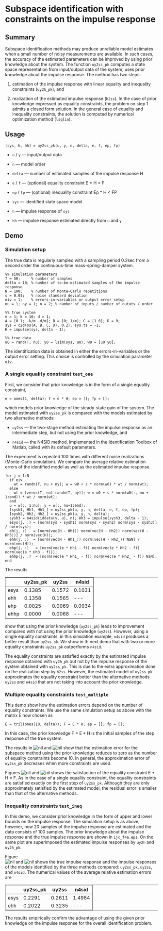 
# Subspace identification with constraints on the impulse response

## Summary

Subspace identification methods may produce unreliable model estimates when a small number of noisy measurements are available. In such cases, the accuracy of the estimated parameters can be improved by using prior knowledge about the system. The function `uy2ss_pk` computes a state space representation from input/output data of the system, uses prior knowledge about the impulse response. The method has two steps: 

1.  estimation of the impulse response with linear equality and inequality constraints (`uy2h_pk`), and

2.  realization of the estimated impulse response (`h2ss`). In the case of prior knowledge expressed as equality constraints, the problem on step 1 admits a closed form solution. In the general case of equality and inequality constraints, the solution is computed by numerical optimization method (`lsqlin`).

## Usage

`[sys, h, hh] = uy2ss_pk(u, y, n, delta, e, f, ep, fp)`

-   `u` / `y` &#x2014; input/output data

-   `n` &#x2014; model order

-   `delta` &#x2014; number of estimated samples of the impulse response H

-   `e` / `f` &#x2014; (optional) equality constraint E \* H = F

-   `ep` / `fp` &#x2014; (optional) inequality constraint Ep \* H < FP

-   `sys` &#x2014; identified state space model

-   `h` &#x2014; impulse response of `sys`

-   `hh` &#x2014; impulse response estimated directly from `u` and `y`

## Demo

### Simulation setup

The true data is regularly sampled with a sampling period 0.2sec from a second order the continuous-time mass-spring-damper system. 

    %% simulation parameters
    T = 50;     % number of samples
    delta = 10; % number of to-be-estimated samples of the impulse response
    N = 100;    % number of Monte-Carlo repetitions
    s = 0.01;   % noise standard deviation
    eiv = 1;    % errors-in-variables or output error setup
    nu = 1; ny = 1; n = 2; % number of inputs / number of oututs / order
    
    %% true system
    m = 1; k = 10; d = 1;
    A = [0 1; -k/m -d/m]; B = [0; 1/m]; C = [1 0]; D = 0;
    sys = c2d(ss(A, B, C, D), 0.2); sys.ts = -1;
    H = impulse(sys, delta - 1);
    
    %% true data
    u0 = rand(T, nu); y0 = lsim(sys, u0); w0 = [u0 y0]; 

The identification data is obtained in either the errors-in-variables or the output error setting. This choice is controlled by the simulation parameter `eiv`.

### A single equality constraint `test_one`

First, we consider that prior knowledge is in the form of a single equality constraint, 

    e = ones(1, delta); f = e * H; ep = []; fp = [];

which models prior knowledge of the steady-state gain of the system. The model estimated with `uy2ss_pk` is compared with the models estimated by two alternative methods:

-   `uy2ss` &#x2014; the two-stage method estimating the impulse response as an intermediate step, but not using the prior knowledge, and

-   `n4sid` &#x2014; the N4SID method, implemented in the Identification Toolbox of Matlab, called with its default parameters.

The experiment is repeated 100 times with different noise realizations (Monte-Carlo simulation). We compare the average relative estimation errors of the identified model as well as the estimated impulse response.

    for j = 1:N
      if eiv
        wt = randn(T, nu + ny); w = w0 + s * norm(w0) * wt / norm(wt); 
      else
        wt = [zeros(T, nu) randn(T, ny)]; w = w0 + s * norm(w0(:, nu + 1:end)) * wt / norm(wt); 
      end
      u = w(:, 1:nu); y = w(:, nu+1:end);
      [sysh1, Hh1, Hh1_] = uy2ss_pk(u, y, n, delta, e, f, ep, fp);
      [sysh2, Hh2, Hh2_] = uy2ss_pk(u, y, n, delta);
      sysh3 = n4sid(iddata(y, u), n); Hh3 = impulse(sysh3, delta - 1);
      esys(j, :) = [norm(sys - sysh1) norm(sys - sysh2) norm(sys - sysh3)] / norm(sys);
      eh(j, :)   = [norm(vec(H - Hh1)) norm(vec(H - Hh2)) norm(vec(H - Hh3))] / norm(vec(H));
      ehh(j, :)  = [norm(vec(H - Hh1_)) norm(vec(H - Hh2_)) NaN] / norm(vec(H));
      ehp(j, :)   = [norm(vec(e * Hh1 - f)) norm(vec(e * Hh2 - f)) norm(vec(e * Hh3 - f))];
      ehhp(j, :)  = [norm(vec(e * Hh1_ - f)) norm(vec(e * Hh2_ - f)) NaN];
    end

The results

<table border="2" cellspacing="0" cellpadding="6" rules="groups" frame="hsides">


<colgroup>
<col  class="left" />

<col  class="right" />

<col  class="right" />

<col  class="left" />
</colgroup>
<thead>
<tr>
<th scope="col" class="left">&#xa0;</th>
<th scope="col" class="right">uy2ss_pk</th>
<th scope="col" class="right">uy2ss</th>
<th scope="col" class="left">n4sid</th>
</tr>
</thead>

<tbody>
<tr>
<td class="left">esys</td>
<td class="right">0.1385</td>
<td class="right">0.1572</td>
<td class="left">0.1031</td>
</tr>


<tr>
<td class="left">ehh</td>
<td class="right">0.1358</td>
<td class="right">0.1565</td>
<td class="left">---</td>
</tr>


<tr>
<td class="left">ehp</td>
<td class="right">0.0025</td>
<td class="right">0.0069</td>
<td class="left">0.0034</td>
</tr>


<tr>
<td class="left">ehhp</td>
<td class="right">0.0000</td>
<td class="right">0.0068</td>
<td class="left">---</td>
</tr>
</tbody>
</table>

show that using the prior knowledge (`uy2ss_pk`) leads to improvement compared with not using the prior knowledge (`uy2ss`). However, using a single equality constraints, in this simulation example, `n4sid` produces a better result than `uy2ss_pk`. We show in th next demo that with two or more equality constraints `uy2ss_pk` outperforms `n4sid`.

The equality constraints are satisfied exactly by the estimated impulse response obtained with `uy2h_pk` but not by the impulse response of the system obtained with `uy2ss_pk`. This is due to the extra approximation done on the realization step by `h2ss`. However, the estimated model of `uy2ss_pk` approximates the equality constraint better than the alternative methods `uy2ss` and `n4sid` that are not taking into account the prior knowledge.

### Multiple equality constraints `test_multiple`

This demo show how the estimation errors depend on the number of equality constraints. We use the same simulation setup as above with the matrix E now chosen as 

    E = tril(ones(10, delta)); F = E * H; ep = []; fp = [];

In this case, the prior knowledge F = E \* H is the initial samples of the step response of the true system. 

The results in 
![nil](./readme_images/f1a.png)
and 
![nil](./readme_images/f1b.png)
show that the estimation error for the subspace method using the prior knowledge reduces to zero as the number of equality constraints become 10. In general, the approximation error of `uy2ss_pk` decreases when more constraints are used.

Figures 
![nil](./readme_images/f2a.png)
and 
![nil](./readme_images/f2b.png)
shows the satisfaction of the equality constraint E \* H = F. As in the case of a single equality constraint, the equality constraints are satisfied exactly on the first step of `uy2ss_pk`. Although they are only approximately satisfied by the estimated model, the residual error is smaller than that of the alternative methods.

### Inequality constraints `test_ineq`

In this demo, we consider prior knowledge in the form of upper and lower bounds on the impulse response. The simulation setup is as above, however, now 20 samples of the impulse response are estimated and the data consists of 100 samples. The prior knowledge about the impulse response and the true impulse response are shown in `ijc_f4a.eps`. On the same plot are superimposed the estimated impulse responses by `uy2h` and `uy2h_pk`. 

Figure  
![nil](./readme_images/f3a.png) 
and
![nil](./readme_images/f3b.png) 
shows the true impulse response and the impulse responses of the models identified by the three methods compared: `uy2ss_pk`, `uy2ss`, and `n4sid`. The numerical values of the average relative estimation errors are 

<table border="2" cellspacing="0" cellpadding="6" rules="groups" frame="hsides">


<colgroup>
<col  class="left" />

<col  class="right" />

<col  class="right" />

<col  class="left" />
</colgroup>
<thead>
<tr>
<th scope="col" class="left">&#xa0;</th>
<th scope="col" class="right">uy2ss_pk</th>
<th scope="col" class="right">uy2ss</th>
<th scope="col" class="left">n4sid</th>
</tr>
</thead>

<tbody>
<tr>
<td class="left">esys</td>
<td class="right">0.2291</td>
<td class="right">0.2611</td>
<td class="left">1.4984</td>
</tr>


<tr>
<td class="left">ehh</td>
<td class="right">0.2022</td>
<td class="right">0.3235</td>
<td class="left">---</td>
</tr>
</tbody>
</table>

The results empirically confirm the advantage of using the given prior knowledge on the impulse response for the overall identification problem.
